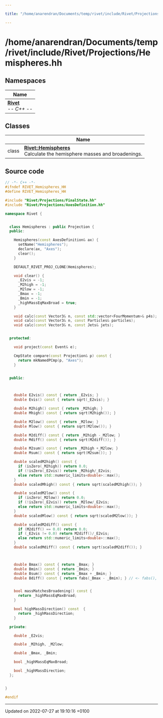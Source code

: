 ```yaml
---

title: "/home/anarendran/Documents/temp/rivet/include/Rivet/Projections/Hemispheres.hh"

---
```


# /home/anarendran/Documents/temp/rivet/include/Rivet/Projections/Hemispheres.hh



## Namespaces

| Name           |
| -------------- |
| **[Rivet](http://example.org/namespaces/namespacerivet/)** <br>-*- C++ -*-  |

## Classes

|                | Name           |
| -------------- | -------------- |
| class | **[Rivet::Hemispheres](http://example.org/classes/classrivet_1_1hemispheres/)** <br>Calculate the hemisphere masses and broadenings.  |




## Source code

```cpp
// -*- C++ -*-
#ifndef RIVET_Hemispheres_HH
#define RIVET_Hemispheres_HH

#include "Rivet/Projections/FinalState.hh"
#include "Rivet/Projections/AxesDefinition.hh"

namespace Rivet {


  class Hemispheres : public Projection {
  public:

    Hemispheres(const AxesDefinition& ax) {
      setName("Hemispheres");
      declare(ax, "Axes");
      clear();
    }

    DEFAULT_RIVET_PROJ_CLONE(Hemispheres);

    void clear() {
      _E2vis = -1;
      _M2high = -1;
      _M2low = -1;
      _Bmax = -1;
      _Bmin = -1;
      _highMassEqMaxBroad = true;
    }

    void calc(const Vector3& n, const std::vector<FourMomentum>& p4s);
    void calc(const Vector3& n, const Particles& particles);
    void calc(const Vector3& n, const Jets& jets);


  protected:

    void project(const Event& e);

    CmpState compare(const Projection& p) const {
      return mkNamedPCmp(p, "Axes");
    }


  public:



    double E2vis() const { return _E2vis; }
    double Evis() const { return sqrt(_E2vis); }

    double M2high() const { return _M2high; }
    double Mhigh() const { return sqrt(M2high()); }

    double M2low() const { return _M2low; }
    double Mlow() const { return sqrt(M2low()); }

    double M2diff() const { return _M2high -_M2low; }
    double Mdiff() const { return sqrt(M2diff()); }

    double M2sum() const { return _M2high +_M2low; }
    double Msum() const { return sqrt(M2sum()); }

    double scaledM2high() const {
      if (isZero(_M2high)) return 0.0;
      if (!isZero(_E2vis)) return _M2high/_E2vis;
      else return std::numeric_limits<double>::max();
    }
    double scaledMhigh() const { return sqrt(scaledM2high()); }

    double scaledM2low() const {
      if (isZero(_M2low)) return 0.0;
      if (!isZero(_E2vis)) return _M2low/_E2vis;
      else return std::numeric_limits<double>::max();
    }
    double scaledMlow() const { return sqrt(scaledM2low()); }

    double scaledM2diff() const {
      if (M2diff() == 0.0) return 0.0;
      if (_E2vis != 0.0) return M2diff()/_E2vis;
      else return std::numeric_limits<double>::max();
    }
    double scaledMdiff() const { return sqrt(scaledM2diff()); }



    double Bmax() const { return _Bmax; }
    double Bmin() const { return _Bmin; }
    double Bsum() const { return _Bmax + _Bmin; }
    double Bdiff() const { return fabs(_Bmax - _Bmin); } // <- fabs(), just in case...


    bool massMatchesBroadening() const {
      return _highMassEqMaxBroad;
    }

    bool highMassDirection() const  {
      return _highMassDirection;
    }

  private:

    double _E2vis;

    double _M2high, _M2low;

    double _Bmax, _Bmin;

    bool _highMassEqMaxBroad;

    bool _highMassDirection; 
  };


}

#endif
```


-------------------------------

Updated on 2022-07-27 at 19:10:16 +0100
